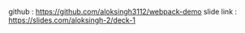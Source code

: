 github : https://github.com/aloksingh3112/webpack-demo
 slide link : https://slides.com/aloksingh-2/deck-1
